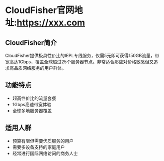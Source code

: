 # CloudFisher官网地址:https://xxx.com

## CloudFisher简介
CloudFisher提供极具性价比的IEPL专线服务，仅需5元即可获得150GB流量，带宽高达1Gbps，覆盖全球超过25个服务器节点。非常适合那些对价格敏感但又追求高品质网络服务的用户群体。

## 功能特点
- 超高性价比的流量套餐
- 1Gbps高速带宽体验
- 全球多地服务器覆盖

## 适用人群
- 预算有限但需要优质服务的用户
- 需要多设备支持的家庭用户
- 经常进行国际网络访问的商务人士